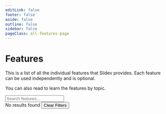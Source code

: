 ```yaml
---
editLink: false
footer: false
aside: false
outline: false
sidebar: false
pageClass: all-features-page
---
```


<script setup lang="ts">
import { useUrlSearchParams } from '@vueuse/core'
import { computed, toRef, ref } from 'vue'
import { withBase } from 'vitepress'
import { data as features } from './index.data'

const query = useUrlSearchParams('hash-params', { removeFalsyValues: true })
const search = toRef(query, 'search') as Ref<string | null>
const tags = toRef(query, 'tags') as Ref<string | null>
const tagsArr = computed({
  get: () => tags.value?.toLowerCase().split(',').map(t => t.trim()).filter(Boolean) ?? [],
  set: (val: string[]) => query.tags = val.join(','),
})

const filteredFeatures = computed(() => {
  const s = search.value?.toLowerCase().trim()
  const t = tagsArr.value
  return Object.values(features).filter(feature => {
    return (!s || feature.title.toLowerCase().includes(s) || feature.description.toLowerCase().includes(s))
      && (!t?.length || t.every(tag => feature.tags?.includes(tag)))
  })
})

function resetFilters() {
  query.search = null
  query.tags = null
}

function removeTag(tag: string) {
  tagsArr.value = tagsArr.value.filter(t => t !== tag)
}
</script>

# Features

This is a list of all the individual features that Slidev provides. Each feature can be used independently and is optional.

You can also read <LinkInline link="guide/index" /> to learn the features by topic.

<div flex items-center mt-6 gap-6>
  <div
    flex items-center rounded-md
    px3 py2 gap-2 border-2 border-solid border-transparent
    class="bg-$vp-c-bg-alt focus-within:border-color-$vp-c-brand"
  >
    <carbon:search text-sm op-80 />
    <input
      v-model="search"
      type="search" text-base
      placeholder="Search features..."
    />
  </div>
  <div
    v-if="tagsArr.length"
    flex items-center gap-1
  >
    <carbon:tag text-sm mr-1 op-80 />
    <FeatureTag v-for="tag in tagsArr" :key="tag" :tag removable @remove="removeTag(tag)"/>
  </div>
</div>

<FeaturesOverview :features="filteredFeatures" />

<div v-if="filteredFeatures.length === 0" class="w-full mt-6 op-80 flex flex-col items-center">
  No results found
  <button class="block select-button flex-inline gap-1 items-center px-2 py-1 hover:bg-gray-400/10 rounded" @click="resetFilters()">
    <carbon:filter-remove />
    Clear Filters
  </button>
</div>

<style>
.all-features-page .VPDoc > .container > .content {
  max-width: 72vw !important;
}
</style>

<style>
:root {
  overflow-y: scroll;
}
</style>
